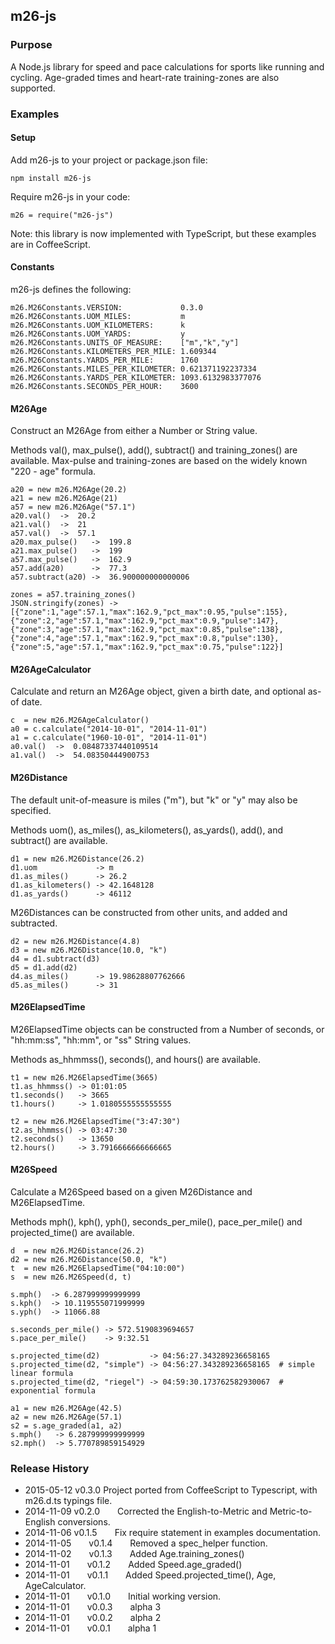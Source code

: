 ## m26-js

### Purpose

A Node.js library for speed and pace calculations for sports like running and cycling.
Age-graded times and heart-rate training-zones are also supported.

### Examples

#### Setup

Add m26-js to your project or package.json file:
```
npm install m26-js
```

Require m26-js in your code:
```
m26 = require("m26-js")
```

Note: this library is now implemented with TypeScript, but these examples are in CoffeeScript.

#### Constants

m26-js defines the following:
```
m26.M26Constants.VERSION:             0.3.0
m26.M26Constants.UOM_MILES:           m
m26.M26Constants.UOM_KILOMETERS:      k
m26.M26Constants.UOM_YARDS:           y
m26.M26Constants.UNITS_OF_MEASURE:    ["m","k","y"]
m26.M26Constants.KILOMETERS_PER_MILE: 1.609344
m26.M26Constants.YARDS_PER_MILE:      1760
m26.M26Constants.MILES_PER_KILOMETER: 0.621371192237334
m26.M26Constants.YARDS_PER_KILOMETER: 1093.6132983377076
m26.M26Constants.SECONDS_PER_HOUR:    3600
```

#### M26Age

Construct an M26Age from either a Number or String value.

Methods val(), max_pulse(), add(), subtract() and training_zones() are available.
Max-pulse and training-zones are based on the widely known "220 - age" formula.
```
a20 = new m26.M26Age(20.2)
a21 = new m26.M26Age(21)
a57 = new m26.M26Age("57.1")
a20.val()  ->  20.2
a21.val()  ->  21
a57.val()  ->  57.1
a20.max_pulse()   ->  199.8
a21.max_pulse()   ->  199
a57.max_pulse()   ->  162.9
a57.add(a20)      ->  77.3
a57.subtract(a20) ->  36.900000000000006

zones = a57.training_zones()
JSON.stringify(zones) -> [{"zone":1,"age":57.1,"max":162.9,"pct_max":0.95,"pulse":155},{"zone":2,"age":57.1,"max":162.9,"pct_max":0.9,"pulse":147},{"zone":3,"age":57.1,"max":162.9,"pct_max":0.85,"pulse":138},{"zone":4,"age":57.1,"max":162.9,"pct_max":0.8,"pulse":130},{"zone":5,"age":57.1,"max":162.9,"pct_max":0.75,"pulse":122}]
```

#### M26AgeCalculator

Calculate and return an M26Age object, given a birth date, and optional as-of date.

```
c  = new m26.M26AgeCalculator()
a0 = c.calculate("2014-10-01", "2014-11-01")
a1 = c.calculate("1960-10-01", "2014-11-01")
a0.val()  ->  0.08487337440109514
a1.val()  ->  54.08350444900753
```

#### M26Distance

The default unit-of-measure is miles ("m"), but "k" or "y" may also be specified.

Methods uom(), as_miles(), as_kilometers(), as_yards(), add(), and subtract() are available.
```
d1 = new m26.M26Distance(26.2)
d1.uom             -> m
d1.as_miles()      -> 26.2
d1.as_kilometers() -> 42.1648128
d1.as_yards()      -> 46112
```

M26Distances can be constructed from other units, and added and subtracted.
```
d2 = new m26.M26Distance(4.8)
d3 = new m26.M26Distance(10.0, "k")
d4 = d1.subtract(d3)
d5 = d1.add(d2)
d4.as_miles()      -> 19.98628807762666
d5.as_miles()      -> 31
```
#### M26ElapsedTime

M26ElapsedTime objects can be constructed from a Number of seconds, or "hh:mm:ss", "hh:mm", or "ss" String values.

Methods as_hhmmss(), seconds(), and hours() are available.
```
t1 = new m26.M26ElapsedTime(3665)
t1.as_hhmmss() -> 01:01:05
t1.seconds()   -> 3665
t1.hours()     -> 1.0180555555555555

t2 = new m26.M26ElapsedTime("3:47:30")
t2.as_hhmmss() -> 03:47:30
t2.seconds()   -> 13650
t2.hours()     -> 3.7916666666666665
```

#### M26Speed

Calculate a M26Speed based on a given M26Distance and M26ElapsedTime.

Methods mph(), kph(), yph(), seconds_per_mile(), pace_per_mile() and projected_time() are available.
```
d  = new m26.M26Distance(26.2)
d2 = new m26.M26Distance(50.0, "k")
t  = new m26.M26ElapsedTime("04:10:00")
s  = new m26.M26Speed(d, t)

s.mph()  -> 6.287999999999999
s.kph()  -> 10.119555071999999
s.yph()  -> 11066.88

s.seconds_per_mile() -> 572.5190839694657
s.pace_per_mile()    -> 9:32.51

s.projected_time(d2)           -> 04:56:27.343289236658165
s.projected_time(d2, "simple") -> 04:56:27.343289236658165  # simple linear formula
s.projected_time(d2, "riegel") -> 04:59:30.173762582930067  # exponential formula

a1 = new m26.M26Age(42.5)
a2 = new m26.M26Age(57.1)
s2 = s.age_graded(a1, a2)
s.mph()   -> 6.287999999999999
s2.mph()  -> 5.770789859154929
```

### Release History

* 2015-05-12  v0.3.0  Project ported from CoffeeScript to Typescript, with m26.d.ts typings file.
* 2014-11-09  v0.2.0  Corrected the English-to-Metric and Metric-to-English conversions.
* 2014-11-06  v0.1.5  Fix require statement in examples documentation.
* 2014-11-05  v0.1.4  Removed a spec_helper function.
* 2014-11-02  v0.1.3  Added Age.training_zones()
* 2014-11-01  v0.1.2  Added Speed.age_graded()
* 2014-11-01  v0.1.1  Added Speed.projected_time(), Age, AgeCalculator.
* 2014-11-01  v0.1.0  Initial working version.
* 2014-11-01  v0.0.3  alpha 3
* 2014-11-01  v0.0.2  alpha 2
* 2014-11-01  v0.0.1  alpha 1

